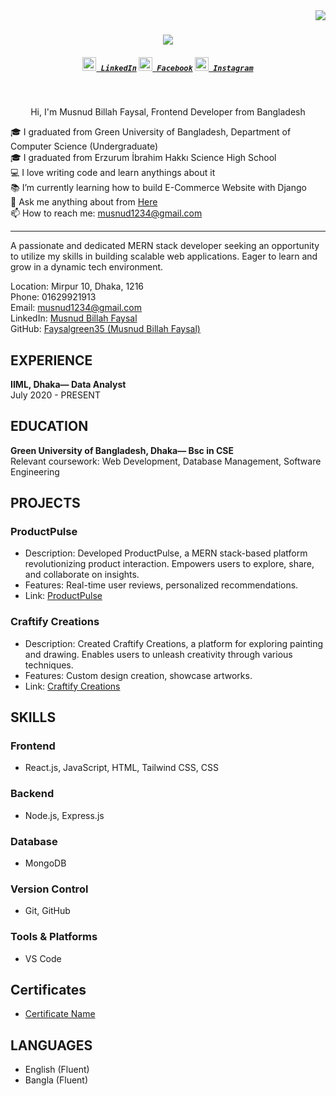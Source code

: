 <img align="right" src="https://visitor-badge.laobi.icu/badge?page_id=zumrudu-anka.zumrudu-anka">

<h1 align="center">
  <a href="https://git.io/typing-svg">
    <img src="https://readme-typing-svg.herokuapp.com/?lines=Hello,+There!+👋;Musnud+Billah+Faysal....;Nice+to+meet+you!&center=true&size=30">
  </a>
</h1>

 
 
<h5 align="center">
  <code><a href="[https://www.linkedin.com/in/osmandurdag/](https://www.linkedin.com/in/musnud-billah-faysal)" title="LinkedIn Profile"><img width="22" src="[ "https://shorturl.at/KQjV5"> LinkedIn</a></code>
  <code><a href="https://www.hackerrank.com/zumrudu_anka](https://shorturl.at/KQjV5)" title="Facebook Profile"><img width="22" src="[images/hackerrank.png](https://encrypted-tbn0.gstatic.com/images?q=tbn:ANd9GcSwVTF6ASkXyEv-rYOsCtQs_iT6CyTKfaKRUw&s)"> Facebook</a></code> 
  <code><a href="[https://www.instagram.com/mbf012?igsh=OGQ5ZDc2ODk2ZA==]" title="Instagram Profile"><img width="22" src="images/instagram.svg"> Instagram</a></code>
</h5>

<br>
<p align="center">
  Hi, I'm Musnud Billah Faysal, Frontend Developer from Bangladesh
  <br>
  
  🎓 I graduated from Green University of Bangladesh, Department of Computer Science (Undergraduate)
  <br>
  🎓 I graduated from Erzurum İbrahim Hakkı Science High School
  <br>
  💻 I love writing code and learn anythings about it
  <br>
  📚 I’m currently learning how to build E-Commerce Website with Django
  <br>
  💬 Ask me anything about from <a href="https://github.com/Faysalgreen35/" title="Issues">Here</a>
  <br>
  📫 How to reach me: <a href="mailto: musnud1234@gmail.com">musnud1234@gmail.com</a>
</p>

<hr>

A passionate and dedicated MERN stack developer seeking an opportunity to utilize my skills in building scalable web applications. Eager to learn and grow in a dynamic tech environment.

Location: Mirpur 10, Dhaka, 1216  
Phone: 01629921913  
Email: musnud1234@gmail.com  
LinkedIn: [Musnud Billah Faysal](https://www.linkedin.com/in/musnud-billah-faysal)  
GitHub: [Faysalgreen35 (Musnud Billah Faysal)](https://github.com/Faysalgreen35)  

## EXPERIENCE

**IIML, Dhaka— Data Analyst**  
July 2020 - PRESENT  

## EDUCATION

**Green University of Bangladesh, Dhaka— Bsc in CSE**  
Relevant coursework: Web Development, Database Management, Software Engineering  

## PROJECTS

### ProductPulse
- Description: Developed ProductPulse, a MERN stack-based platform revolutionizing product interaction. Empowers users to explore, share, and collaborate on insights.
- Features: Real-time user reviews, personalized recommendations.
- Link: [ProductPulse](https://product-pulse-7aeac.web.app)

### Craftify Creations 
- Description: Created Craftify Creations, a platform for exploring painting and drawing. Enables users to unleash creativity through various techniques.
- Features: Custom design creation, showcase artworks.
- Link: [Craftify Creations](https://craftify-creations.web.app)

## SKILLS

### Frontend
- React.js, JavaScript, HTML, Tailwind CSS, CSS

### Backend
- Node.js, Express.js

### Database
- MongoDB

### Version Control
- Git, GitHub

### Tools & Platforms
- VS Code

## Certificates
- [Certificate Name](Link)

## LANGUAGES
- English (Fluent)
- Bangla (Fluent)
